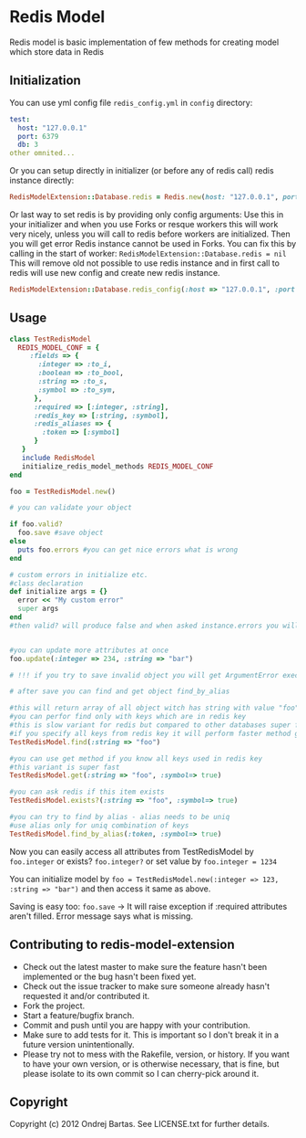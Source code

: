 # Redis Model

Redis model is basic implementation of few methods for creating model which store data in Redis

## Initialization

You can use yml config file `redis_config.yml` in `config` directory:

``` yml
test:
  host: "127.0.0.1"
  port: 6379
  db: 3
other omnited...
```

Or you can setup directly in initializer (or before any of redis call) redis instance directly:

``` ruby
RedisModelExtension::Database.redis = Redis.new(host: "127.0.0.1", port: 6379, db: 0)
```

Or last way to set redis is by providing only config arguments:
Use this in your initializer and when you use Forks or resque workers this will work very nicely, 
unless you will call to redis before workers are initialized.
Then you will get error Redis instance cannot be used in Forks. 
You can fix this by calling in the start of worker: `RedisModelExtension::Database.redis = nil`
This will remove old not possible to use redis instance and in first call to redis will use new config and create new redis instance.

``` ruby
RedisModelExtension::Database.redis_config(:host => "127.0.0.1", :port => 6379, :db => 0)
```

## Usage

``` ruby
class TestRedisModel
  REDIS_MODEL_CONF = {
     :fields => { 
       :integer => :to_i,
       :boolean => :to_bool,
       :string => :to_s,
       :symbol => :to_sym,
      }, 
      :required => [:integer, :string],
      :redis_key => [:string, :symbol],
      :redis_aliases => {
        :token => [:symbol]
      }
   }
   include RedisModel
   initialize_redis_model_methods REDIS_MODEL_CONF
end

foo = TestRedisModel.new()

# you can validate your object

if foo.valid?
  foo.save #save object
else
  puts foo.errors #you can get nice errors what is wrong
end

# custom errors in initialize etc.
#class declaration
def initialize args = {}
  error << "My custom error"
  super args
end
#then valid? will produce false and when asked instance.errors you will get array with your errors


#you can update more attributes at once
foo.update(:integer => 234, :string => "bar")

# !!! if you try to save invalid object you will get ArgumentError execption !!!

# after save you can find and get object find_by_alias

#this will return array of all object witch has string with value "foo"
#you can perfor find only with keys which are in redis key
#this is slow variant for redis but compared to other databases super fast :-)
#if you specify all keys from redis key it will perform faster method get
TestRedisModel.find(:string => "foo") 

#you can use get method if you know all keys used in redis key
#this variant is super fast
TestRedisModel.get(:string => "foo", :symbol=> true) 

#you can ask redis if this item exists
TestRedisModel.exists?(:string => "foo", :symbol=> true) 

#you can try to find by alias - alias needs to be uniq 
#use alias only for uniq combination of keys
TestRedisModel.find_by_alias(:token, :symbol=> true) 

```

Now you can easily access all attributes from TestRedisModel by `foo.integer` or exists? `foo.integer?` or set value by `foo.integer = 1234` 

You can initialize model by `foo = TestRedisModel.new(:integer => 123, :string => "bar")` and then access it same as above.

Saving is easy too: `foo.save` -> It will raise exception if :required attributes aren't filled. Error message says what is missing.



## Contributing to redis-model-extension
 
* Check out the latest master to make sure the feature hasn't been implemented or the bug hasn't been fixed yet.
* Check out the issue tracker to make sure someone already hasn't requested it and/or contributed it.
* Fork the project.
* Start a feature/bugfix branch.
* Commit and push until you are happy with your contribution.
* Make sure to add tests for it. This is important so I don't break it in a future version unintentionally.
* Please try not to mess with the Rakefile, version, or history. If you want to have your own version, or is otherwise necessary, that is fine, but please isolate to its own commit so I can cherry-pick around it.

## Copyright

Copyright (c) 2012 Ondrej Bartas. See LICENSE.txt for
further details.